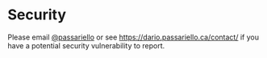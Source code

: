 # Security

Please email [@passariello](https://github.com/passariello) or see <https://dario.passariello.ca/contact/> if you have a potential security vulnerability to report.
